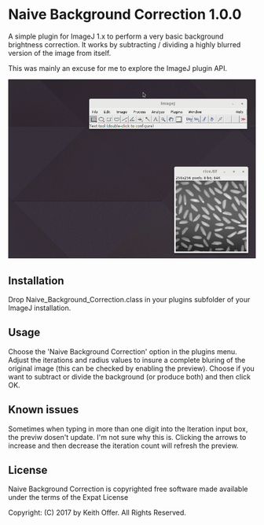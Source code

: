 Naive Background Correction 1.0.0
=================================

A simple plugin for ImageJ 1.x to perform a very basic background brightness correction. It works by subtracting / dividing a highly blurred version of the image from itself. 

This was mainly an excuse for me to explore the ImageJ plugin API.

![Animated picture showing operation of the plugin](Screenshots/preview.gif?raw=true)

Installation
-----

Drop Naive_Background_Correction.class in your plugins subfolder of your ImageJ installation.

Usage
-----

Choose the 'Naive Background Correction' option in the plugins menu. Adjust the iterations and radius values to insure a complete bluring of the original image (this can be checked by enabling the preview). Choose if you want to subtract or divide the background (or produce both) and then click OK.

Known issues
------------

Sometimes when typing in more than one digit into the Iteration input box, the previw dosen't update. I'm not sure why this is. Clicking the arrows to increase and then decrease the iteration count will refresh the preview.

License
-------

Naive Background Correction is copyrighted free software made available under the terms of the Expat License

Copyright: (C) 2017 by Keith Offer. All Rights Reserved.
